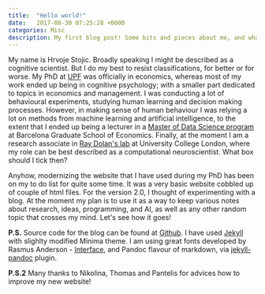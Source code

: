 ```yaml
---
title:  "Hello world!"
date:   2017-08-30 07:25:28 +0000
categories: Misc
description: My first blog post! Some bits and pieces about me, and what is the purpose of the blog.
---
```



My name is Hrvoje Stojic. Broadly speaking I might be described as a cognitive scientist. But I do my best to resist classifications, for better or for worse. My PhD at [UPF](https://www.upf.edu/en/) was officially in economics, whereas most of my work ended up being in cognitive psychology; with a smaller part dedicated to topics in economics and management. I was conducting a lot of behavioural experiments, studying human learning and decision making processes. However, in making sense of human behaviour I was relying a lot on methods from machine learning and artificial intelligence, to the extent that I ended up being a lecturer in a [Master of Data Science program](http://www.barcelonagse.eu/study/masters-programs/data-science) at Barcelona Graduate School of Economics. Finally, at the moment I am a research associate in [Ray Dolan's lab](http://www.fil.ion.ucl.ac.uk/Dolan/) at University College London, where my role can be best described as a computational neuroscientist. What box should I tick then?

Anyhow, modernizing the website that I have used during my PhD has been on my to do list for quite some time. It was a very basic website cobbled up of couple of html files. For the version 2.0, I thought of experimenting with a blog. At the moment my plan is to use it as a way to keep various notes about research, ideas, programming, and AI, as well as any other random topic that crosses my mind. Let's see how it goes!  

**P.S.** Source code for the blog can be found at [Github](https://github.com/hstojic/hstojic.github.io). I have used [Jekyll](https://jekyllrb.com) with slighlty modified Minima theme. I am using great fonts developed by Rasmus Anderson - [Interface](https://rsms.me/interface/), and Pandoc flavour of markdown, via [jekyll-pandoc](https://github.com/mfenner/jekyll-pandoc) plugin. 

**P.S.2** Many thanks to Nikolina, Thomas and Pantelis for advices how to improve my new website!  




